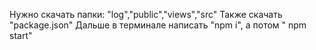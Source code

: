 Нужно скачать папки:
"log","public","views","src" 
Также скачать "package.json"
Дальше в терминале написать "npm i", а потом " npm start"
